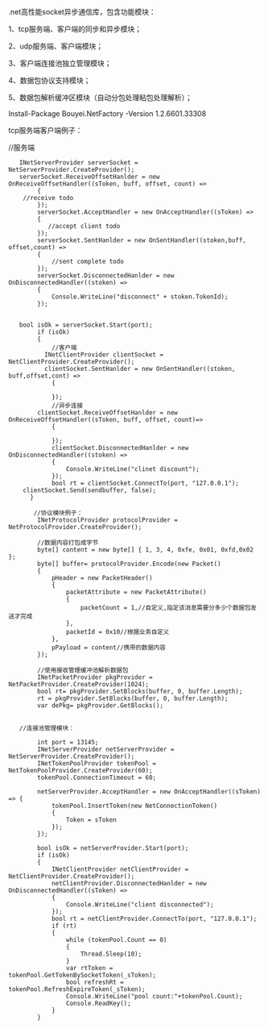 
.net高性能socket异步通信库，包含功能模块：

1、tcp服务端、客户端的同步和异步模块；

2、udp服务端、客户端模块；

3、客户端连接池独立管理模块；

4、数据包协议支持模块；

5、数据包解析缓冲区模块（自动分包处理粘包处理解析）；

Install-Package Bouyei.NetFactory -Version 1.2.6601.33308

tcp服务端客户端例子：

 //服务端


 	   INetServerProvider serverSocket = NetServerProvider.CreateProvider();
 	   serverSocket.ReceiveOffsetHanlder = new OnReceiveOffsetHandler((sToken, buff, offset, count) =>
            {
 		//receive todo
            });
            serverSocket.AcceptHandler = new OnAcceptHandler((sToken) =>
            {
               //accept client todo
            });
            serverSocket.SentHanlder = new OnSentHandler((stoken,buff, offset,count) =>
            {
                //sent complete todo
            });
            serverSocket.DisconnectedHanlder = new OnDisconnectedHandler((stoken) =>
            {
                Console.WriteLine("disconnect" + stoken.TokenId);
            });


	   bool isOk = serverSocket.Start(port);
            if (isOk)
            {
                //客户端
              INetClientProvider clientSocket = NetClientProvider.CreateProvider();
              clientSocket.SentHanlder = new OnSentHandler((stoken, buff,offset,cont) =>
                {
                    
                });
                //异步连接
            clientSocket.ReceiveOffsetHanlder = new OnReceiveOffsetHandler((sToken, buff, offset, count)=>
                {
                     
                });
                clientSocket.DisconnectedHanlder = new OnDisconnectedHandler((stoken) =>
                {
                    Console.WriteLine("clinet discount");
                });
                bool rt = clientSocket.ConnectTo(port, "127.0.0.1");
		clientSocket.Send(sendbuffer, false);
          }

      	   //协议模块例子：
            INetProtocolProvider protocolProvider = NetProtocolProvider.CreateProvider();

            //数据内容打包成字节
            byte[] content = new byte[] { 1, 3, 4, 0xfe, 0x01, 0xfd,0x02 };
            byte[] buffer= protocolProvider.Encode(new Packet()
            {
                pHeader = new PacketHeader()
                {
                    packetAttribute = new PacketAttribute()
                    {
                        packetCount = 1,//自定义,指定该消息需要分多少个数据包发送才完成
                    },
                    packetId = 0x10//根据业务自定义
                },
                pPayload = content//携带的数据内容
            });

            //使用接收管理缓冲池解析数据包
            INetPacketProvider pkgProvider = NetPacketProvider.CreateProvider(1024);
            bool rt= pkgProvider.SetBlocks(buffer, 0, buffer.Length);
            rt = pkgProvider.SetBlocks(buffer, 0, buffer.Length);
            var dePkg= pkgProvider.GetBlocks();


	   //连接池管理模块：	

            int port = 13145;
            INetServerProvider netServerProvider = NetServerProvider.CreateProvider();
            INetTokenPoolProvider tokenPool = NetTokenPoolProvider.CreateProvider(60);
            tokenPool.ConnectionTimeout = 60;
         
            netServerProvider.AcceptHandler = new OnAcceptHandler((sToken) => {
                tokenPool.InsertToken(new NetConnectionToken()
                {
                    Token = sToken
                });
            });

            bool isOk = netServerProvider.Start(port);
            if (isOk)
            {
                INetClientProvider netClientProvider = NetClientProvider.CreateProvider();
                netClientProvider.DisconnectedHanlder = new OnDisconnectedHandler((sToken) =>
                {
                    Console.WriteLine("client disconnected");
                });
                bool rt = netClientProvider.ConnectTo(port, "127.0.0.1");
                if (rt)
                {
                    while (tokenPool.Count == 0)
                    {
                        Thread.Sleep(10);
                    }
                    var rtToken = tokenPool.GetTokenBySocketToken(_sToken);
                    bool refreshRt = tokenPool.RefreshExpireToken(_sToken);
                    Console.WriteLine("pool count:"+tokenPool.Count);
                    Console.ReadKey();
                }
            }